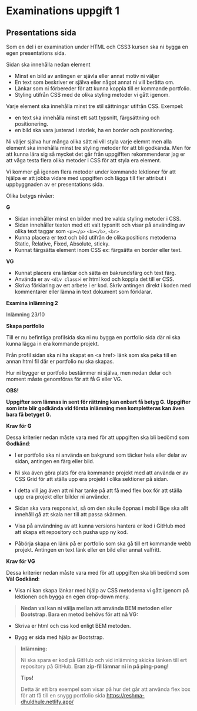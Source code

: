 # Examinations uppgift 1

## Presentations sida

Som en del i er examination under HTML och CSS3 kursen ska ni bygga en egen presentations sida.

Sidan ska innehålla nedan element

- Minst en bild av antingen er sjävla eller annat motiv ni väljer
- En text som beskriver er själva eller något annat ni vill berätta om.
- Länkar som ni förbereder för att kunna koppla till er kommande portfolio.
- Styling utifrån CSS med de olika styling metoder vi gått igenom.

Varje element ska innehålla minst tre stil sättningar utifrån CSS.
Exempel:

- en text ska innehålla minst ett satt typsnitt, färgsättning och positionering.
- en bild ska vara justerad i storlek, ha en border och positionering.

Ni väljer själva hur många olika sätt ni vill styla varje elemnt men alla element ska innehålla minst tre styling metoder för att bli godkända.
Men för att kunna lära sig så mycket det går från uppgifften rekommenderar jag er att våga testa flera olika metoder i CSS för att styla era element.

Vi kommer gå igenom flera metoder under kommande lektioner för att hjälpa er att jobba vidare med uppgiften och lägga till fler attribut i uppbyggnaden av er presentations sida.

Olika betygs nivåer:

**G**

- Sidan innehåller minst en bilder med tre valda styling metoder i CSS.
- Sidan innehåller texten med ett valt typsnitt och visar på använding av olika text taggar som `<p></p>` `<b></b>`, `<br>`
- Kunna placera er text och bild utifrån de olika positions metoderna Static, Relative, Fixed, Absolute, sticky.
- Kunnat färgsätta element inom CSS ex: färgsätta en border eller text.

**VG**

- Kunnat placera era länkar och sätta en bakrundsfärg och text färg.
- Använda er av `<div class>`i er html kod och koppla det till er CSS.
- Skriva förklaring av ert arbete i er kod. Skriv antingen direkt i koden med kommentarer eller lämna in text dokument som förklarar.

**Examina inlämning 2**

Inlämning 23/10

**Skapa portfolio**

Till er nu befintliga profilsida ska ni nu bygga en portfolio sida där
ni ska kunna lägga in era kommande projekt.

Från profil sidan ska ni ha skapat en &lt;a href&gt; länk som ska peka
till en annan html fil där er portfolio nu ska skapas.

Hur ni bygger er portfolio bestämmer ni själva, men nedan delar och
moment måste genomföras för att få G eller VG.

**OBS!**

**Uppgifter som lämnas in sent för rättning kan enbart få betyg G.
Uppgifter som inte blir godkända vid första inlämning men kompletteras
kan även bara få betyget G.**

**Krav för G**

Dessa kriterier nedan måste vara med för att uppgiften ska bli bedömd
som **Godkänd**:

-   I er portfolio ska ni använda en bakgrund som täcker hela eller
    delar av sidan, antingen en färg eller bild.

-   Ni ska även göra plats för era kommande projekt med att använda er
    av CSS Grid för att ställa upp era projekt i olika sektioner på
    sidan.

-   I detta vill jag även att ni har tanke på att få med flex box för
    att ställa upp era projekt eller bilder ni använder.

-   Sidan ska vara responsivt, så om den skulle öppnas i mobil läge ska
    allt innehåll gå att skala ner till att passa skärmen.

-   Visa på användning av att kunna versions hantera er kod i GitHub med
    att skapa ett repository och pusha upp ny kod.

-   Påbörja skapa en länk på er portfolio som ska gå till ert kommande
    webb projekt. Antingen en text länk eller en bild eller annat
    valfritt.

**Krav för VG**

Dessa kriterier nedan måste vara med för att uppgiften ska bli bedömd
som **Väl Godkänd**:

-   Visa ni kan skapa länkar med hjälp av CSS metoderna vi gått igenom
    på lektionen och bygga en egen drop-down meny.

> **Nedan val kan ni välja mellan att använda BEM metoden eller
> Bootstrap. Bara en metod behövs för att nå VG:**

-   Skriva er html och css kod enligt BEM metoden.

-   Bygg er sida med hjälp av Bootstrap.

> **Inlämning:**
>
> Ni ska spara er kod på GitHub och vid inlämning skicka länken till ert
> repository på GitHub. **Eran zip-fil lämnar ni in på ping-pong!**
>
> **Tips!**
>
> Detta är ett bra exempel som visar på hur det går att använda flex box
> för att få till en snygg portfolio sida
> [<u>https://reshma-dhuldhule.netlify.app/</u>](https://reshma-dhuldhule.netlify.app/)
